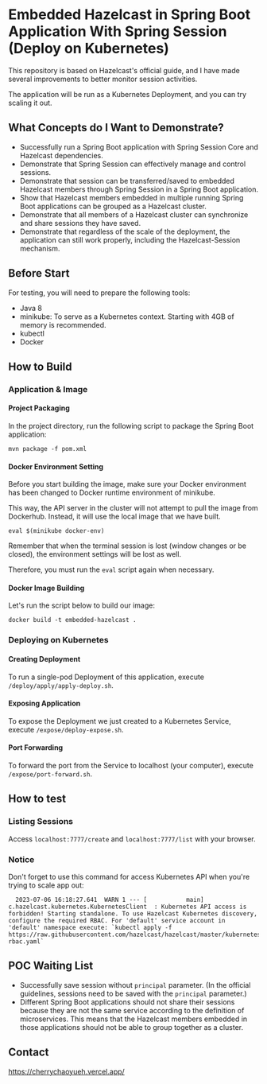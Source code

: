 # Embedded Hazelcast in Spring Boot Application With Spring Session (Deploy on Kubernetes)

This repository is based on Hazelcast's official guide, and I have made several improvements to better monitor session activities.

The application will be run as a Kubernetes Deployment, and you can try scaling it out.

## What Concepts do I Want to Demonstrate?

- Successfully run a Spring Boot application with Spring Session Core and Hazelcast dependencies.
- Demonstrate that Spring Session can effectively manage and control sessions.
- Demonstrate that session can be transferred/saved to embedded Hazelcast members through Spring Session in a Spring Boot application.
- Show that Hazelcast members embedded in multiple running Spring Boot applications can be grouped as a Hazelcast cluster.
- Demonstrate that all members of a Hazelcast cluster can synchronize and share sessions they have saved.
- Demonstrate that regardless of the scale of the deployment, the application can still work properly, including the Hazelcast-Session mechanism.

## Before Start

For testing, you will need to prepare the following tools:
- Java 8
- minikube: To serve as a Kubernetes context. Starting with 4GB of memory is recommended.
- kubectl
- Docker

## How to Build

### Application & Image

#### Project Packaging

In the project directory, run the following script to package the Spring Boot application:

```
mvn package -f pom.xml
```

#### Docker Environment Setting

Before you start building the image, make sure your Docker environment has been changed to Docker runtime environment of minikube.

This way, the API server in the cluster will not attempt to pull the image from Dockerhub. Instead, it will use the local image that we have built.

```
eval $(minikube docker-env)
```

Remember that when the terminal session is lost (window changes or be closed), the environment settings will be lost as well.

Therefore, you must run the `eval` script again when necessary.

#### Docker Image Building

Let's run the script below to build our image:

```
docker build -t embedded-hazelcast .
```

### Deploying on Kubernetes

#### Creating Deployment

To run a single-pod Deployment of this application, execute `/deploy/apply/apply-deploy.sh`.

#### Exposing Application

To expose the Deployment we just created to a Kubernetes Service, execute `/expose/deploy-expose.sh`.

#### Port Forwarding

To forward the port from the Service to localhost (your computer), execute `/expose/port-forward.sh`.

## How to test

### Listing Sessions
Access `localhost:7777/create` and `localhost:7777/list` with your browser.

### Notice

Don't forget to use this command for access Kubernetes API when you're trying to scale app out:
```
  2023-07-06 16:18:27.641  WARN 1 --- [           main] c.hazelcast.kubernetes.KubernetesClient  : Kubernetes API access is forbidden! Starting standalone. To use Hazelcast Kubernetes discovery, configure the required RBAC. For 'default' service account in 'default' namespace execute: `kubectl apply -f https://raw.githubusercontent.com/hazelcast/hazelcast/master/kubernetes-rbac.yaml`
```

## POC Waiting List
- Successfully save session without `principal` parameter. (In the official guidelines, sessions need to be saved with the `principal` parameter.)
- Different Spring Boot applications should not share their sessions because they are not the same service according to the definition of microservices. This means that the Hazelcast members embedded in those applications should not be able to group together as a cluster.

## Contact
https://cherrychaoyueh.vercel.app/
